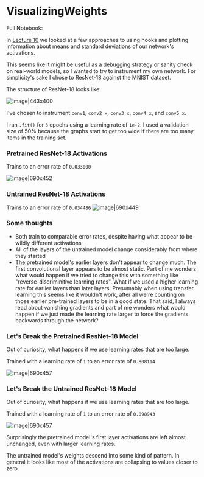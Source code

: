 # VisualizingWeights

Full Notebook: 

In [Lecture 10](https://forums.fast.ai/t/lesson-10-discussion-wiki-2019/42781/306) we looked at a few approaches to using hooks and plotting information about means and standard deviations of our network's activations.

This seems like it might be useful as a debugging strategy or sanity check on real-world models, so I wanted to try to instrument my own network. For simplicity's sake I chose to ResNet-18 against the MNIST dataset. 

The structure of ResNet-18 looks like: 

![image|443x400](upload://zCAN85pnUPCF7UskecIVgFEb21J.png) 

I've chosen to instrument `conv1`, `conv2_x`, `conv3_x`, `conv4_x`, and `conv5_x`.

I ran `.fit()` for `3` epochs using a learning rate of `1e-2`. I used a validation size of 50% because the graphs start to get too wide if there are too many items in the training set.

### Pretrained ResNet-18 Activations

Trains to an error rate of `0.033000`

![image|690x452](https://i.imgur.com/gOgkdMX.png) 

### Untrained ResNet-18 Activations

Trains to an error rate of `0.034486`
![image|690x449](https://i.imgur.com/U9Jr8wQ.png) 

### Some thoughts

 - Both train to comparable error rates, despite having what appear to be wildly different activations
 - All of the layers of the untrained model change considerably from where they started
 - The pretrained model's earlier layers don't appear to change much. The first convolutional layer appears to be almost static. Part of me wonders what would happen if we tried to change this with something like "reverse-discriminitive learning rates". What if we used a higher learning rate for earlier layers than later layers. Presumably when using transfer learning this seems like it wouldn't work, after all we're counting on those earlier pre-trained layers to be in a good state. That said, I always read about vanishing gradients and part of me wonders what would happen if we just made the learning rate larger to force the gradients backwards through the network?



### Let's Break the Pretrained ResNet-18 Model

Out of curiosity, what happens if we use learning rates that are too large.

Trained with a learning rate of `1` to an error rate of `0.808114`

![image|690x457](https://i.imgur.com/G5AAWFO.png) 

### Let's Break the Untrained ResNet-18 Model

Out of curiosity, what happens if we use learning rates that are too large.

Trained with a learning rate of `1` to an error rate of `0.898943`

![image|690x457](https://i.imgur.com/O69SBKE.png) 





Surprisingly the pretrained model's first layer activations are left almost unchanged, even with larger learning rates. 

The untrained model's weights descend into some kind of pattern. In general it looks like most of the activations are collapsing to values closer to zero.
